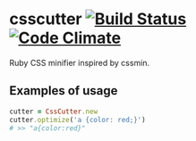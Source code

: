 # csscutter [![Build Status](https://travis-ci.org/m16a1/csscutter.png)](https://travis-ci.org/m16a1/csscutter) [![Code Climate](https://codeclimate.com/badge.png)](https://codeclimate.com/github/m16a1/csscutter)
Ruby CSS minifier inspired by cssmin.

## Examples of usage
```ruby
cutter = CssCutter.new
cutter.optimize('a {color: red;}')
# >> "a{color:red}"
```
